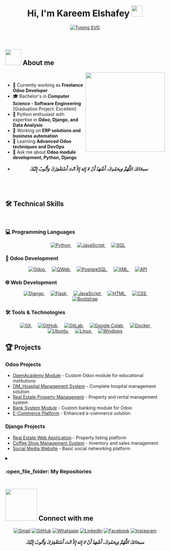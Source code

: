 <h1 align="center">Hi, I'm Kareem Elshafey <img src="https://media.giphy.com/media/hvRJCLFzcasrR4ia7z/giphy.gif" width="35"></h1>
<p align="center">
  <a href="https://git.io/typing-svg"><img src="https://readme-typing-svg.demolab.com?font=Fira+Code&pause=1000&color=22D3EE&center=true&vCenter=true&width=600&lines=Software+Engineer+;Competitive+Programmer+;Odoo+Developer+;Python+Developer+;Django+Developer+;Full-Stack+Developer+;Open+Source+Contributor" alt="Typing SVG" /></a>
</p>
<br>
</p>
	
## <picture><img src = "https://github.com/7oSkaaa/7oSkaaa/blob/main/Images/about_me.gif?raw=true" width = 50px></picture> About me

<picture> <img align="right" src="https://github.com/7oSkaaa/7oSkaaa/blob/main/Images/Right_Side.gif?raw=true" width = 250px></picture>

<br>

- 🏢 Currently working as **Freelance Odoo Developer**
- 🎓 Bachelor's in **Computer Science - Software Engineering** (Graduation Project: Excellent)
- 🐍 Python enthusiast with expertise in **Odoo, Django, and Data Analysis**
- 🔭 Working on **ERP solutions and business automation**
- 🌱 Learning **Advanced Odoo techniques and DevOps**
- 💬 Ask me about **Odoo module development, Python, Django**
- <h5 align="center">سبحَانَكَ اللَّهُمَّ وَبِحَمْدِكَ، أَشْهَدُ أَنْ لا إِلهَ إِلأَ انْتَ أَسْتَغْفِرُكَ وَأَتْوبُ إِلَيْكَ</h5>
<br><br>
## 🛠 Technical Skills
<br>

### 💻 Programming Languages
<p align="center"> 
  &emsp;
   <a href="https://www.python.org" target="_blank">
    <img alt="Python" src="https://img.shields.io/badge/Python%20-%2314354C.svg?style=plastic&logo=python&logoColor=white">
  </a>
  &emsp;
  <a href="https://developer.mozilla.org/en-US/docs/Web/JavaScript" target="_blank"> 
     <img alt="JavaScript" src="https://img.shields.io/badge/JavaScript%20-%23F7DF1E.svg?style=plastic&logo=javascript&logoColor=black">
   </a>
  &emsp;
   <a href="https://en.wikipedia.org/wiki/SQL" target="_blank">
    <img alt="SQL" src="https://img.shields.io/badge/SQL%20-%2307405e.svg?style=plastic&logo=sqlite&logoColor=white">
  </a>
</p>

### 🧩 Odoo Development
<p align="center">
  &emsp;
  <a href="https://www.odoo.com" target="_blank">
    <img alt="Odoo" src="https://img.shields.io/badge/Odoo%20-%23FF0000.svg?style=plastic&logo=odoo&logoColor=white">
  </a>
  &emsp;
  <a href="https://www.odoo.com/documentation/15.0/developer/reference/frontend/qweb.html" target="_blank">
    <img alt="QWeb" src="https://img.shields.io/badge/QWeb%20-%23239120.svg?style=plastic&logo=html5&logoColor=white">
  </a>
  &emsp;
  <a href="https://www.postgresql.org" target="_blank">
    <img alt="PostgreSQL" src="https://img.shields.io/badge/PostgreSQL%20-%23336791.svg?style=plastic&logo=postgresql&logoColor=white">
  </a>
  &emsp;
  <a href="https://en.wikipedia.org/wiki/XML" target="_blank">
    <img alt="XML" src="https://img.shields.io/badge/XML%20-%23FF6600.svg?style=plastic&logo=xml&logoColor=white">
  </a>
  &emsp;
  <a href="https://en.wikipedia.org/wiki/API" target="_blank">
    <img alt="API" src="https://img.shields.io/badge/API%20-%230052CC.svg?style=plastic&logo=swagger&logoColor=white">
  </a>
</p>

### 🌐 Web Development
<p align="center">
  &emsp;
  <a href="https://www.djangoproject.com/" target="_blank">
    <img alt="Django" src="https://img.shields.io/badge/Django%20-%23092E20.svg?style=plastic&logo=django&logoColor=white">
  </a>
  &emsp;
  <a href="https://flask.palletsprojects.com/" target="_blank">
    <img alt="Flask" src="https://img.shields.io/badge/Flask%20-%23000.svg?style=plastic&logo=flask&logoColor=white">
  </a>
  &emsp;
  <a href="https://developer.mozilla.org/en-US/docs/Web/JavaScript" target="_blank"> 
     <img alt="JavaScript" src="https://img.shields.io/badge/JavaScript%20-%23F7DF1E.svg?style=plastic&logo=javascript&logoColor=black">
   </a>
  &emsp;
  <a href="https://developer.mozilla.org/en-US/docs/Web/HTML" target="_blank">
    <img alt="HTML" src="https://img.shields.io/badge/HTML5%20-%23E34F26.svg?style=plastic&logo=html5&logoColor=white">
  </a>
  &emsp;
  <a href="https://developer.mozilla.org/en-US/docs/Web/CSS" target="_blank">
    <img alt="CSS" src="https://img.shields.io/badge/CSS3%20-%231572B6.svg?style=plastic&logo=css3&logoColor=white">
  </a>
  &emsp;
  <a href="https://getbootstrap.com/" target="_blank">
    <img alt="Bootstrap" src="https://img.shields.io/badge/Bootstrap%20-%23563D7C.svg?style=plastic&logo=bootstrap&logoColor=white">
  </a>
</p>

### 🛠 Tools & Technologies
<!-- Third Row (Version Control, Cloud & OS) -->
<p align="center">
  &emsp;
  <a href="https://git-scm.com/" target="_blank">
    <img alt="Git" src="https://img.shields.io/badge/Git%20-%23F05033.svg?style=plastic&logo=git&logoColor=white">
  </a>
  &emsp;
  <a href="https://github.com/" target="_blank">
    <img alt="GitHub" src="https://img.shields.io/badge/GitHub%20-%23181717.svg?style=plastic&logo=github&logoColor=white">
  </a>
  &emsp;
  <a href="https://gitlab.com/" target="_blank">
    <img alt="GitLab" src="https://img.shields.io/badge/GitLab%20-%23FCA121.svg?style=plastic&logo=gitlab&logoColor=white">
  </a>
  &emsp;
  <a href="https://colab.research.google.com/" target="_blank">
    <img alt="Google Colab" src="https://img.shields.io/badge/Google%20Colab%20-%23F9AB00.svg?style=plastic&logo=googlecolab&logoColor=white">
  </a>
  &emsp;
  <a href="https://www.docker.com/" target="_blank">
    <img alt="Docker" src="https://img.shields.io/badge/Docker%20-%230db7ed.svg?style=plastic&logo=docker&logoColor=white">
  </a>
  &emsp;
  <a href="https://ubuntu.com/" target="_blank">
    <img alt="Ubuntu" src="https://img.shields.io/badge/Ubuntu%20-%23E95420.svg?style=plastic&logo=ubuntu&logoColor=white">
  </a>
  &emsp;
  <a href="https://www.linux.org/" target="_blank">
    <img alt="Linux" src="https://img.shields.io/badge/Linux%20-%23FCC624.svg?style=plastic&logo=linux&logoColor=black">
  </a>
  &emsp;
  <a href="https://www.microsoft.com/windows/" target="_blank">
    <img alt="Windows" src="https://img.shields.io/badge/Windows%20-%230078D6.svg?style=plastic&logo=windows&logoColor=white">
  </a>
</p>

## 🏆 Projects

### Odoo Projects
- [OpenAcademy Module](https://github.com/yourusername/openacademy-module) - Custom Odoo module for educational institutions
- [OM_Hospital Management System](https://github.com/yourusername/hospital-management) - Complete hospital management solution
- [Real Estate Property Management](https://github.com/yourusername/real-estate-odoo) - Property and rental management system
- [Bank System Module](https://github.com/yourusername/bank-system) - Custom banking module for Odoo
- [E-Commerce Platform](https://github.com/yourusername/odoo-ecommerce) - Enhanced e-commerce solution

### Django Projects
- [Real Estate Web Application](https://github.com/yourusername/real-estate-django) - Property listing platform
- [Coffee Shop Management System](https://github.com/yourusername/coffee-shop) - Inventory and sales management
- [Social Media Website](https://github.com/yourusername/social-media) - Basic social networking platform

<details><summary><h3> :open_file_folder: My Repositories </h3></summary>

----
    
<div>
  <p align="center">
    <a href="https://github.com/Elshaf3y-K1/Property_state">
      <img src="https://github-readme-stats.vercel.app/api/pin/?username=Elshaf3y-K1&repo=Property_state&theme=tokyonight" alt="Property State Project"/>
    </a>
    <a href="https://github.com/Elshaf3y-K1/JS_CRUD_Operation">
      <img src="https://github-readme-stats.vercel.app/api/pin/?username=Elshaf3y-K1&repo=JS_CRUD_Operation&theme=tokyonight" alt="JS CRUD Operations"/>
    </a>
    <a href="https://github.com/Elshaf3y-K1/Drag_and_Drop">
      <img src="https://github-readme-stats.vercel.app/api/pin/?username=Elshaf3y-K1&repo=Drag_and_Drop&theme=tokyonight" alt="Drag and Drop Project"/>
    </a>
  </p>
</div>
</details>



## <picture> <img src="https://github.com/7oSkaaa/7oSkaaa/blob/main/Images/Connect-with-me.gif?raw=true" width="100px"> </picture> Connect with me
<p align="center">
	<a href="mailto:kareem.fcb11@gmail.com"><img img src="https://img.shields.io/badge/gmail-%23EA4335.svg?style=plastic&logo=gmail&logoColor=white" alt="Gmail"/></a>
	<a href="https://github.com/elshaf3y-k1"><img src="https://img.shields.io/badge/github-%23181717.svg?style=plastic&logo=github&logoColor=white" alt="GitHub"/></a>
	<a href="https://wa.me/0201032622231"><img src="https://img.shields.io/badge/whatsapp-%2325D366.svg?style=plastic&logo=whatsapp&logoColor=white" alt="Whatsapp"/></a>
	<a href="https://www.linkedin.com/in/elshafey-xx/"><img src="https://img.shields.io/badge/linkedin-%230A66C2.svg?style=plastic&logo=linkedin&logoColor=white" alt="LinkedIn"/></a>
	<a href="https://www.facebook.com/elshaf3y.k1"><img src="https://img.shields.io/badge/facebook-%231877F2.svg?style=plastic&logo=facebook&logoColor=white" alt="Facebook"/></a>
	<a href="https://www.instagram.com/elshaf3y_xx/"><img src="https://img.shields.io/badge/instagram-%23E4405F.svg?style=plastic&logo=instagram&logoColor=white" alt="Instagram"/></a>
</p>
<h5 align="center">سبحَانَكَ اللَّهُمَّ وَبِحَمْدِكَ، أَشْهَدُ أَنْ لا إِلهَ إِلأَ انْتَ أَسْتَغْفِرُكَ وَأَتْوبُ إِلَيْكَ</h5>
